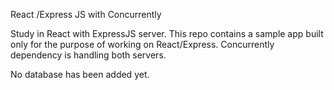React /Express JS with Concurrently

Study in React with ExpressJS server. This repo contains a sample app built only for the purpose of working on React/Express.
Concurrently dependency is handling both servers.

No database has been added yet.




